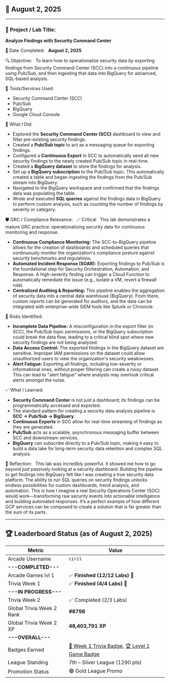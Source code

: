 ## 📅 August 2, 2025

---

### 🧩 Project / Lab Title:
**Analyze Findings with Security Command Center**

📆 Date Completed:  
**August 2, 2025**

🔍 Objective:  
To learn how to operationalize security data by exporting findings from Security Command Center (SCC) into a continuous pipeline using Pub/Sub, and then ingesting that data into BigQuery for advanced, SQL-based analysis.

🔧 Tools/Services Used:
- Security Command Center (SCC)
- Pub/Sub
- BigQuery
- Google Cloud Console

🧠 What I Did:
- Explored the **Security Command Center (SCC)** dashboard to view and filter pre-existing security findings.
- Created a **Pub/Sub topic** to act as a messaging queue for exporting findings.
- Configured a **Continuous Export** in SCC to automatically send all new security findings to the newly created Pub/Sub topic in real-time.
- Created a **BigQuery dataset** to store the findings for analysis.
- Set up a **BigQuery subscription** to the Pub/Sub topic. This automatically created a table and began ingesting the findings from the Pub/Sub stream into BigQuery.
- Navigated to the BigQuery workspace and confirmed that the findings data was populating the table.
- Wrote and executed **SQL queries** against the findings data in BigQuery to perform custom analysis, such as counting the number of findings by severity or category.

🛡️ GRC / Compliance Relevance:  
✅ Critical  
This lab demonstrates a mature GRC practice: operationalizing security data for continuous monitoring and response.
- **Continuous Compliance Monitoring:** The SCC-to-BigQuery pipeline allows for the creation of dashboards and scheduled queries that continuously monitor the organization's compliance posture against security benchmarks and regulations.
- **Automated Incident Response (SOAR):** Exporting findings to Pub/Sub is the foundational step for Security Orchestration, Automation, and Response. A high-severity finding can trigger a Cloud Function to automatically remediate the issue (e.g., isolate a VM, revert a firewall rule).
- **Centralized Auditing & Reporting:** This pipeline enables the aggregation of security data into a central data warehouse (BigQuery). From there, custom reports can be generated for auditors, and the data can be integrated with enterprise-wide SIEM tools like Splunk or Chronicle.

🚩 Risks Identified:  
- **Incomplete Data Pipeline:** A misconfiguration in the export filter (in SCC), the Pub/Sub topic permissions, or the BigQuery subscription could break the data flow, leading to a critical blind spot where new security findings are not being analyzed.
- **Data Access Control:** The exported findings in the BigQuery dataset are sensitive. Improper IAM permissions on the dataset could allow unauthorized users to view the organization's security weaknesses.
- **Alert Fatigue:** Exporting all findings, including low-severity or informational ones, without proper filtering can create a noisy dataset. This can lead to "alert fatigue" where analysts may overlook critical alerts amongst the noise.

✅ What I Learned:
- **Security Command Center** is not just a dashboard; its findings can be programmatically accessed and exported.
- The standard pattern for creating a security data analysis pipeline is **SCC → Pub/Sub → BigQuery**.
- **Continuous Exports** in SCC allow for real-time streaming of findings as they are generated.
- **Pub/Sub** acts as a scalable, asynchronous messaging buffer between SCC and downstream services.
- **BigQuery** can subscribe directly to a Pub/Sub topic, making it easy to build a data lake for long-term security data retention and complex SQL analysis.

💭 Reflection:  
This lab was incredibly powerful. It showed me how to go beyond just passively looking at a security dashboard. Building the pipeline to get findings into BigQuery felt like I was creating a true security data platform. The ability to run SQL queries on security findings unlocks endless possibilities for custom dashboards, trend analysis, and automation. This is how I imagine a real Security Operations Center (SOC) would work—transforming raw security events into actionable intelligence and building automated responses. It’s a perfect example of how different GCP services can be composed to create a solution that is far greater than the sum of its parts.

---

## 🏆 Leaderboard Status (as of August 2, 2025)

| Metric                      | Value                                                                                                                                                             |
| --------------------------- | ----------------------------------------------------------------------------------------------------------------------------------------------------------------- |
| Arcade Username             | `ciril`                                                                                                                                                           |
| **---COMPLETED---** |                                                                                                                                                                   |
| Arcade Games lvl 1          | ✅ **Finished (12/12 Labs)** 🎉                                                                                                                                   |
| Trivia Week 1               | ✅ **Finished (4/4 Labs)** 🎉                                                                                                                                     |
| **---IN PROGRESS---** |                                                                                                                                                                   |
| Trivia Week 2               | ✅ Completed (2/3 Labs)                                                                                                                                           |
| Global Trivia Week 2 Rank   | **#8798** |
| Global Trivia Week 2 XP     | **48,403,791 XP** |
| **---OVERALL---** |                                                                                                                                                                   |
| Badges Earned               | [🏅 Week 1 Trivia Badge](https://www.cloudskillsboost.google/public_profiles/c8fd48a4-987d-4216-9635-d49fa00793da/badges/17140064), [🏆 Level 1 Game Badge](https://www.cloudskillsboost.google/public_profiles/c8fd48a4-987d-4216-9635-d49fa00793da/badges/17245038) |
| League Standing             | 7th – Silver League (1290 pts)                                                                                                                                    |
| Promotion Status            | 🟢 Gold League Promo                                                                                                                                              |
